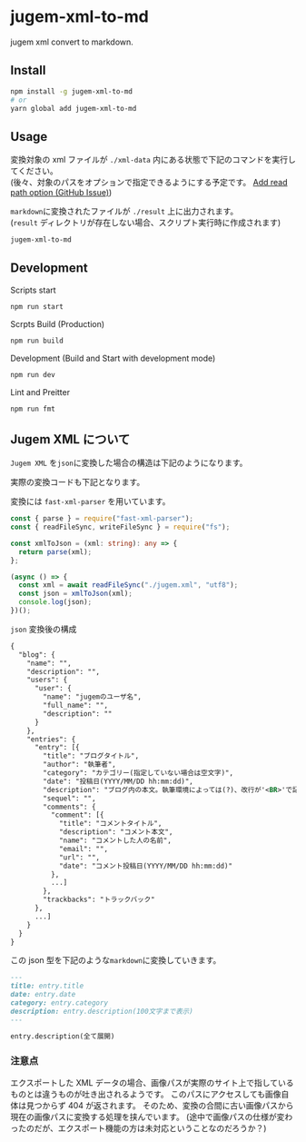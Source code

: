 # jugem-xml-to-md

jugem xml convert to markdown.

## Install

```bash
npm install -g jugem-xml-to-md
# or
yarn global add jugem-xml-to-md
```

## Usage

変換対象の xml ファイルが `./xml-data` 内にある状態で下記のコマンドを実行してください。  
(後々、対象のパスをオプションで指定できるようにする予定です。 [Add read path option (GitHub Issue)](https://github.com/shinshin86/jugem-xml-to-md/issues/4))

`markdown`に変換されたファイルが `./result` 上に出力されます。  
(`result` ディレクトリが存在しない場合、スクリプト実行時に作成されます)

```bash
jugem-xml-to-md
```

## Development

Scripts start

```bash
npm run start
```

Scrpts Build (Production)

```bash
npm run build
```

Development (Build and Start with development mode)

```bash
npm run dev
```

Lint and Preitter

```bash
npm run fmt
```

## Jugem XML について

`Jugem XML` を`json`に変換した場合の構造は下記のようになります。

実際の変換コードも下記となります。

変換には `fast-xml-parser` を用いています。

```typescript
const { parse } = require("fast-xml-parser");
const { readFileSync, writeFileSync } = require("fs");

const xmlToJson = (xml: string): any => {
  return parse(xml);
};

(async () => {
  const xml = await readFileSync("./jugem.xml", "utf8");
  const json = xmlToJson(xml);
  console.log(json);
})();
```

`json` 変換後の構成

```xml
{
  "blog": {
    "name": "",
    "description": "",
    "users": {
      "user": {
        "name": "jugemのユーザ名",
        "full_name": "",
        "description": ""
      }
    },
    "entries": {
      "entry": [{
        "title": "ブログタイトル",
        "author": "執筆者",
        "category": "カテゴリー(指定していない場合は空文字)",
        "date": "投稿日(YYYY/MM/DD hh:mm:dd)",
        "description": "ブログ内の本文。執筆環境によっては(?)、改行が'<BR>'で記述されることもある",
        "sequel": "",
        "comments": {
          "comment": [{
            "title": "コメントタイトル",
            "description": "コメント本文",
            "name": "コメントした人の名前",
            "email": "",
            "url": "",
            "date": "コメント投稿日(YYYY/MM/DD hh:mm:dd)"
          },
          ...]
        },
        "trackbacks": "トラックバック"
      },
      ...]
    }
  }
}
```

この json 型を下記のような`markdown`に変換していきます。

```markdown
---
title: entry.title
date: entry.date
category: entry.category
description: entry.description(100文字まで表示)
---

entry.description(全て展開)
```

### 注意点

エクスポートした XML データの場合、画像パスが実際のサイト上で指しているものとは違うものが吐き出されるようです。
このパスにアクセスしても画像自体は見つからず 404 が返されます。
そのため、変換の合間に古い画像パスから現在の画像パスに変換する処理を挟んでいます。
(途中で画像パスの仕様が変わったのだが、エクスポート機能の方は未対応ということなのだろうか？)
